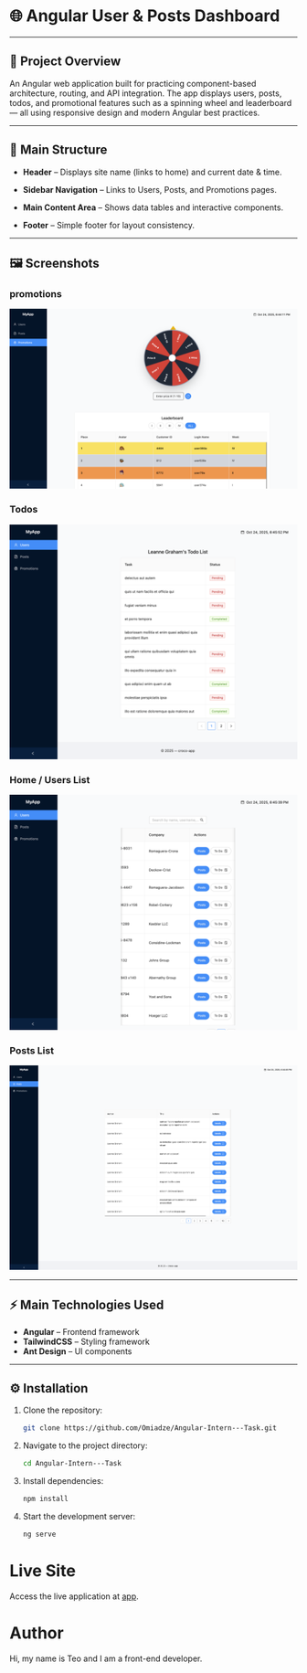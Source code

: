 # 🌐 Angular User & Posts Dashboard

---

## 🌟 Project Overview

An Angular web application built for practicing component-based architecture, routing, and API integration.
The app displays users, posts, todos, and promotional features such as a spinning wheel and leaderboard — all using responsive design and modern Angular best practices.

---

## 🧭 Main Structure

- **Header** – Displays site name (links to home) and current date & time.

- **Sidebar Navigation** – Links to Users, Posts, and Promotions pages.

- **Main Content Area** – Shows data tables and interactive components.

- **Footer** – Simple footer for layout consistency.

---

## 🖼 Screenshots

### promotions

![Promotions](public/screenshots/promotions.png)

### Todos

![Todos](public/screenshots/todo.png)

### Home / Users List

![Users List](public/screenshots/users.png)

### Posts List

![Posts List](public/screenshots/posts.png)

---

## ⚡ Main Technologies Used

- **Angular** – Frontend framework
- **TailwindCSS** – Styling framework
- **Ant Design** – UI components

---

## ⚙️ Installation

1. Clone the repository:
   ```bash
   git clone https://github.com/Omiadze/Angular-Intern---Task.git
   ```
2. Navigate to the project directory:
   ```bash
   cd Angular-Intern---Task
   ```
3. Install dependencies:
   ```bash
   npm install
   ```
4. Start the development server:

   ```bash
   ng serve
   ```

# Live Site

Access the live application at [app](https://startling-druid-775324.netlify.app).

# Author

Hi, my name is Teo and I am a front-end developer.
